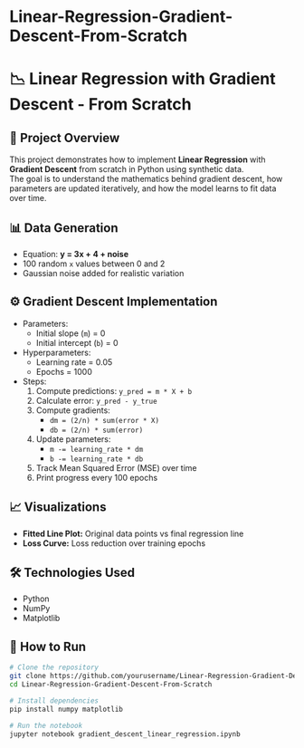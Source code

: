 # Linear-Regression-Gradient-Descent-From-Scratch
# 📉 Linear Regression with Gradient Descent - From Scratch

## 📌 Project Overview
This project demonstrates how to implement **Linear Regression** with **Gradient Descent** from scratch in Python using synthetic data.  
The goal is to understand the mathematics behind gradient descent, how parameters are updated iteratively, and how the model learns to fit data over time.

## 📊 Data Generation
- Equation: **y = 3x + 4 + noise**
- 100 random `x` values between 0 and 2
- Gaussian noise added for realistic variation

## ⚙️ Gradient Descent Implementation
- Parameters:
  - Initial slope (`m`) = 0
  - Initial intercept (`b`) = 0
- Hyperparameters:
  - Learning rate = 0.05
  - Epochs = 1000
- Steps:
  1. Compute predictions: `y_pred = m * X + b`
  2. Calculate error: `y_pred - y_true`
  3. Compute gradients:
     - `dm = (2/n) * sum(error * X)`
     - `db = (2/n) * sum(error)`
  4. Update parameters:
     - `m -= learning_rate * dm`
     - `b -= learning_rate * db`
  5. Track Mean Squared Error (MSE) over time
  6. Print progress every 100 epochs

## 📈 Visualizations
- **Fitted Line Plot:** Original data points vs final regression line
- **Loss Curve:** Loss reduction over training epochs

## 🛠 Technologies Used
- Python
- NumPy
- Matplotlib

## 🔧 How to Run
```bash
# Clone the repository
git clone https://github.com/yourusername/Linear-Regression-Gradient-Descent-From-Scratch.git
cd Linear-Regression-Gradient-Descent-From-Scratch

# Install dependencies
pip install numpy matplotlib

# Run the notebook
jupyter notebook gradient_descent_linear_regression.ipynb
